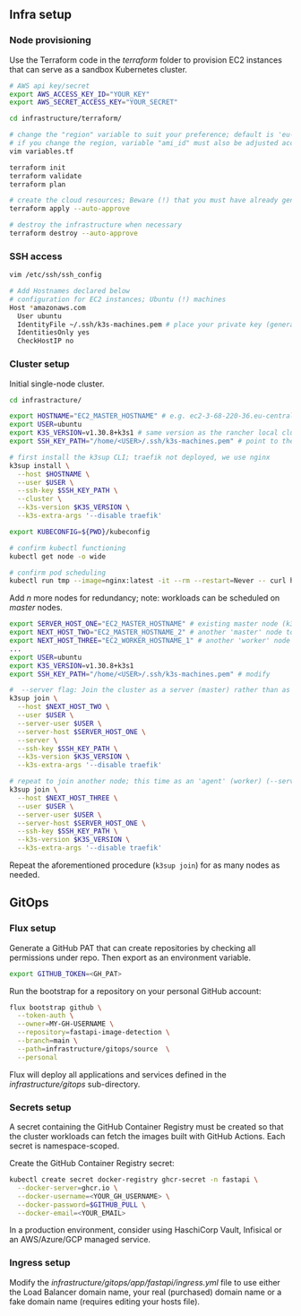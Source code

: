 ## Infra setup
### Node provisioning
Use the Terraform code in the *terraform* folder to provision EC2 instances that can serve as a sandbox Kubernetes cluster.
```bash
# AWS api key/secret
export AWS_ACCESS_KEY_ID="YOUR_KEY"
export AWS_SECRET_ACCESS_KEY="YOUR_SECRET"

cd infrastructure/terraform/

# change the "region" variable to suit your preference; default is 'eu-central-1'
# if you change the region, variable "ami_id" must also be adjusted according to your region
vim variables.tf 

terraform init
terraform validate
terraform plan

# create the cloud resources; Beware (!) that you must have already generated a Key pair 'k3s-machines' via the AWS console: EC2 > Networking > Key pairs
terraform apply --auto-approve

# destroy the infrastructure when necessary
terraform destroy --auto-approve
```

### SSH access
```bash
vim /etc/ssh/ssh_config

# Add Hostnames declared below
# configuration for EC2 instances; Ubuntu (!) machines
Host *amazonaws.com
  User ubuntu
  IdentityFile ~/.ssh/k3s-machines.pem # place your private key (generated via the AWS console) in the .ssh/ sub-directory
  IdentitiesOnly yes
  CheckHostIP no
```

### Cluster setup

Initial single-node cluster.
```bash
cd infrastracture/

export HOSTNAME="EC2_MASTER_HOSTNAME" # e.g. ec2-3-68-220-36.eu-central-1.compute.amazonaws.com
export USER=ubuntu
export K3S_VERSION=v1.30.8+k3s1 # same version as the rancher local cluster
export SSH_KEY_PATH="/home/<USER>/.ssh/k3s-machines.pem" # point to the ssh key location locally

# first install the k3sup CLI; traefik not deployed, we use nginx
k3sup install \
  --host $HOSTNAME \
  --user $USER \
  --ssh-key $SSH_KEY_PATH \
  --cluster \
  --k3s-version $K3S_VERSION \
  --k3s-extra-args '--disable traefik'

export KUBECONFIG=${PWD}/kubeconfig

# confirm kubectl functioning
kubectl get node -o wide

# confirm pod scheduling
kubectl run tmp --image=nginx:latest -it --rm --restart=Never -- curl https://go.dev
```

Add *n* more nodes for redundancy; note: workloads can be scheduled on *master* nodes.
```bash
export SERVER_HOST_ONE="EC2_MASTER_HOSTNAME" # existing master node (k3s 'server')
export NEXT_HOST_TWO="EC2_MASTER_HOSTNAME_2" # another 'master' node to be added
export NEXT_HOST_THREE="EC2_WORKER_HOSTNAME_1" # another 'worker' node to be added
...
export USER=ubuntu
export K3S_VERSION=v1.30.8+k3s1
export SSH_KEY_PATH="/home/<USER>/.ssh/k3s-machines.pem" # modify

#  --server flag: Join the cluster as a server (master) rather than as an agent (worker) for the embedded etcd mode; omit if joining a worker-only node
k3sup join \
  --host $NEXT_HOST_TWO \
  --user $USER \
  --server-user $USER \
  --server-host $SERVER_HOST_ONE \
  --server \
  --ssh-key $SSH_KEY_PATH \
  --k3s-version $K3S_VERSION \
  --k3s-extra-args '--disable traefik'

# repeat to join another node; this time as an 'agent' (worker) (--server flag omitted)
k3sup join \
  --host $NEXT_HOST_THREE \
  --user $USER \
  --server-user $USER \
  --server-host $SERVER_HOST_ONE \
  --ssh-key $SSH_KEY_PATH \
  --k3s-version $K3S_VERSION \
  --k3s-extra-args '--disable traefik'
```

Repeat the aforementioned procedure (`k3sup join`) for as many nodes as needed.

## GitOps
### Flux setup
Generate a GitHub PAT that can create repositories by checking all permissions under repo. Then export as an environment variable.

```bash
export GITHUB_TOKEN=<GH_PAT>
```

Run the bootstrap for a repository on your personal GitHub account:
```bash
flux bootstrap github \
  --token-auth \
  --owner=MY-GH-USERNAME \
  --repository=fastapi-image-detection \
  --branch=main \
  --path=infrastructure/gitops/source  \
  --personal
```
Flux will deploy all applications and services defined in the *infrastructure/gitops* sub-directory.

### Secrets setup
A secret containing the GitHub Container Registry must be created so that the cluster workloads can fetch the images built with GitHub Actions. Each secret is namespace-scoped.

Create the GitHub Container Registry secret:
```bash
kubectl create secret docker-registry ghcr-secret -n fastapi \
  --docker-server=ghcr.io \
  --docker-username=<YOUR_GH_USERNAME> \
  --docker-password=$GITHUB_PULL \
  --docker-email=<YOUR_EMAIL>
```

In a production environment, consider using HaschiCorp Vault, Infisical or an AWS/Azure/GCP managed service.

### Ingress setup

Modify the *infrastructure/gitops/app/fastapi/ingress.yml* file to use either the Load Balancer domain name, your real (purchased) domain name or a fake domain name (requires editing your hosts file).

